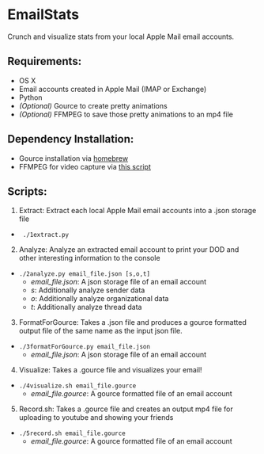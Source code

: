 EmailStats
==========

Crunch and visualize stats from your local Apple Mail email accounts.

## Requirements:
* OS X
* Email accounts created in Apple Mail (IMAP or Exchange)
* Python
* _(Optional)_ Gource to create pretty animations
* _(Optional)_ FFMPEG to save those pretty animations to an mp4 file

## Dependency Installation:
* Gource installation via [homebrew](http://code.google.com/p/gource/wiki/MacSupport)
* FFMPEG for video capture via [this script](http://hunterford.me/compiling-ffmpeg-on-mac-os-x/)

## Scripts:
1. Extract: Extract each local Apple Mail email accounts into a .json storage file
  * ``` ./1extract.py```
2. Analyze: Analyze an extracted email account to print your DOD and other interesting information to the console
  * ```./2analyze.py email_file.json [s,o,t]```
    * _email_file.json_: A json storage file of an email account
    * _s_: Additionally analyze sender data
    * _o_: Additionally analyze organizational data
    * _t_: Additionally analyze thread data
3. FormatForGource: Takes a .json file and produces a gource formatted output file of the same name as the input json file.
  * ```./3formatForGource.py email_file.json```
    * _email_file.json_: A json storage file of an email account
4. Visualize: Takes a .gource file and visualizes your email!
  * ```./4visualize.sh email_file.gource```
    * _email_file.gource_: A gource formatted file of an email account
5.  Record.sh: Takes a .gource file and creates an output mp4 file for uploading to youtube and showing your friends
  * ```./5record.sh email_file.gource```
    * _email_file.gource_: A gource formatted file of an email account

